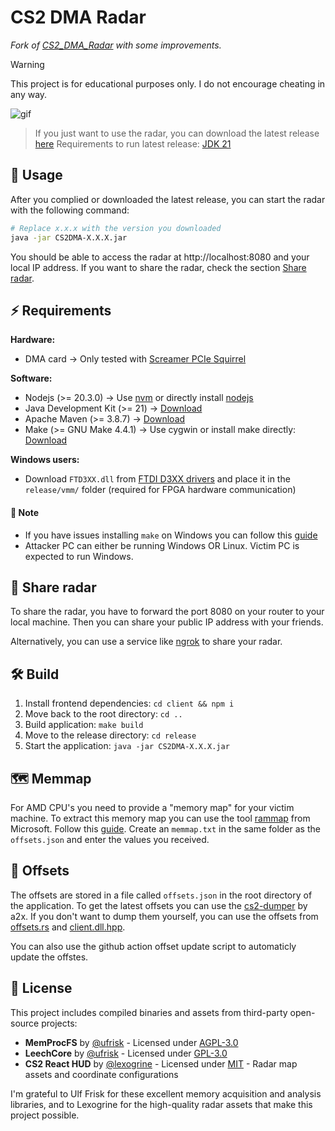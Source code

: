 # CS2 DMA Radar

_Fork of [CS2_DMA_Radar](https://github.com/MoZiHao/CS2_DMA_Radar) with some improvements._

> [!WARNING]
> This project is for educational purposes only. I do not encourage cheating in any way.

![gif](https://github.com/rabume/cs2-dma-radar/assets/19410629/c2d6130c-7d67-49a1-8617-aeef07b148fc)

> If you just want to use the radar, you can download the latest release [here](https://github.com/rabume/cs2-dma-radar/releases)
> Requirements to run latest release: [JDK 21](https://adoptium.net/temurin/releases/?os=windows&arch=x64&package=jdk&version=21)

## 🚀 Usage

After you complied or downloaded the latest release, you can start the radar with the following command:

```bash
# Replace x.x.x with the version you downloaded
java -jar CS2DMA-X.X.X.jar
```

You should be able to access the radar at http://localhost:8080 and your local IP address. If you want to share the radar, check the section [Share radar](#-share-radar).

## ⚡️ Requirements

**Hardware:**

- DMA card -> Only tested with [Screamer PCIe Squirrel](https://shop.lambdaconcept.com/home/50-screamer-pcie-squirrel.html)

**Software:**

- Nodejs (>= 20.3.0) -> Use [nvm](https://github.com/nvm-sh/nvm) or directly install [nodejs](https://nodejs.org/en)
- Java Development Kit (>= 21) -> [Download](https://adoptium.net/temurin/releases/?os=windows&arch=x64&package=jdk&version=21)
- Apache Maven (>= 3.8.7) -> [Download](https://maven.apache.org/download.cgi)
- Make (>= GNU Make 4.4.1) -> Use cygwin or install make directly: [Download](https://www.cygwin.com/)

**Windows users:**

- Download `FTD3XX.dll` from [FTDI D3XX drivers](https://ftdichip.com/drivers/d3xx-drivers/) and place it in the `release/vmm/` folder (required for FPGA hardware communication)

#### 🚨 Note

- If you have issues installing `make` on Windows you can follow this [guide](https://gist.github.com/evanwill/0207876c3243bbb6863e65ec5dc3f058#make)
- Attacker PC can either be running Windows OR Linux. Victim PC is expected to run Windows.

## 📡 Share radar

To share the radar, you have to forward the port 8080 on your router to your local machine.
Then you can share your public IP address with your friends.

Alternatively, you can use a service like [ngrok](https://ngrok.com/) to share your radar.

## 🛠️ Build

1. Install frontend dependencies: `cd client && npm i`
2. Move back to the root directory: `cd ..`
3. Build application: `make build`
4. Move to the release directory: `cd release`
5. Start the application: `java -jar CS2DMA-X.X.X.jar`

## 🗺️ Memmap

For AMD CPU's you need to provide a "memory map" for your victim machine.
To extract this memory map you can use the tool [rammap](https://learn.microsoft.com/en-us/sysinternals/downloads/rammap) from Microsoft. Follow this [guide](https://github.com/ufrisk/LeechCore/wiki/Device_FPGA_AMD_Thunderbolt#known-memory-map--access-to-the-system).
Create an `memmap.txt` in the same folder as the `offsets.json` and enter the values you received.

## 🎯 Offsets

The offsets are stored in a file called `offsets.json` in the root directory of the application.
To get the latest offsets you can use the [cs2-dumper](https://github.com/a2x/cs2-dumper) by a2x.
If you don't want to dump them yourself, you can use the offsets from [offsets.rs](https://github.com/a2x/cs2-dumper/blob/main/output/offsets.rs) and [client.dll.hpp](https://github.com/a2x/cs2-dumper/blob/main/output/client.dll.hpp).

You can also use the github action offset update script to automaticly update the offstes.

## 📄 License

This project includes compiled binaries and assets from third-party open-source projects:

- **MemProcFS** by [@ufrisk](https://github.com/ufrisk/MemProcFS) - Licensed under [AGPL-3.0](https://github.com/ufrisk/MemProcFS/blob/master/LICENSE)
- **LeechCore** by [@ufrisk](https://github.com/ufrisk/LeechCore) - Licensed under [GPL-3.0](https://github.com/ufrisk/LeechCore/blob/master/LICENSE)
- **CS2 React HUD** by [@lexogrine](https://github.com/lexogrine/cs2-react-hud) - Licensed under [MIT](https://github.com/lexogrine/cs2-react-hud/blob/main/LICENSE) - Radar map assets and coordinate configurations

I'm grateful to Ulf Frisk for these excellent memory acquisition and analysis libraries, and to Lexogrine for the high-quality radar assets that make this project possible.
